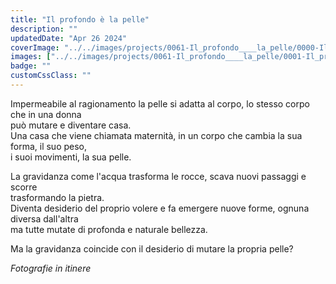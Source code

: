 ```yaml
---
title: "Il profondo è la pelle"
description: ""
updatedDate: "Apr 26 2024"
coverImage: "../../images/projects/0061-Il_profondo____la_pelle/0000-Il_profondo____la_pelle_Corpo_donna_maternita_cambiamento_mutamento_roccia_pietra_mare_acqua_schizzi_intimo_vulva_nascita_sessualita_Olympus_OM1.jpg"
images: ["../../images/projects/0061-Il_profondo____la_pelle/0001-Il_profondo____la_pelle_Corpo_donna_maternita_cambiamento_mutamento_roccia_pietra_mare_acqua_schizzi_intimo_vulva_nascita_sessualita_Olympus_OM1.jpg","../../images/projects/0061-Il_profondo____la_pelle/0002-Il_profondo____la_pelle_Corpo_donna_maternita_cambiamento_mutamento_roccia_pietra_mare_acqua_schizzi_intimo_vulva_nascita_sessualita_Olympus_OM1.jpg","../../images/projects/0061-Il_profondo____la_pelle/0003-Il_profondo____la_pelle_Corpo_donna_maternita_cambiamento_mutamento_roccia_pietra_mare_acqua_schizzi_intimo_vulva_nascita_sessualita_Olympus_OM1.jpg","../../images/projects/0061-Il_profondo____la_pelle/0004-Il_profondo____la_pelle_Corpo_donna_maternita_cambiamento_mutamento_roccia_pietra_mare_acqua_schizzi_intimo_vulva_nascita_sessualita_Olympus_OM1.jpg","../../images/projects/0061-Il_profondo____la_pelle/0005-Il_profondo____la_pelle_Corpo_donna_maternita_cambiamento_mutamento_roccia_pietra_mare_acqua_schizzi_intimo_vulva_nascita_sessualita_Olympus_OM1.jpg","../../images/projects/0061-Il_profondo____la_pelle/0006-Il_profondo____la_pelle_Corpo_donna_maternita_cambiamento_mutamento_roccia_pietra_mare_acqua_schizzi_intimo_vulva_nascita_sessualita_Olympus_OM1.jpg","../../images/projects/0061-Il_profondo____la_pelle/0007-Il_profondo____la_pelle_Corpo_donna_maternita_cambiamento_mutamento_roccia_pietra_mare_acqua_schizzi_intimo_vulva_nascita_sessualita_Olympus_OM1.jpg","../../images/projects/0061-Il_profondo____la_pelle/0008-Il_profondo____la_pelle_Corpo_donna_maternita_cambiamento_mutamento_roccia_pietra_mare_acqua_schizzi_intimo_vulva_nascita_sessualita_Olympus_OM1.jpg","../../images/projects/0061-Il_profondo____la_pelle/0009-Il_profondo____la_pelle_Corpo_donna_maternita_cambiamento_mutamento_roccia_pietra_mare_acqua_schizzi_intimo_vulva_nascita_sessualita_Olympus_OM1.jpg","../../images/projects/0061-Il_profondo____la_pelle/0010-Il_profondo____la_pelle_Corpo_donna_maternita_cambiamento_mutamento_roccia_pietra_mare_acqua_schizzi_intimo_vulva_nascita_sessualita_Olympus_OM1.jpg","../../images/projects/0061-Il_profondo____la_pelle/0011-Il_profondo____la_pelle_Corpo_donna_maternita_cambiamento_mutamento_roccia_pietra_mare_acqua_schizzi_intimo_vulva_nascita_sessualita_Olympus_OM1.jpg","../../images/projects/0061-Il_profondo____la_pelle/0012-Il_profondo____la_pelle_Corpo_donna_maternita_cambiamento_mutamento_roccia_pietra_mare_acqua_schizzi_intimo_vulva_nascita_sessualita_Olympus_OM1.jpg","../../images/projects/0061-Il_profondo____la_pelle/0013-Il_profondo____la_pelle_Corpo_donna_maternita_cambiamento_mutamento_roccia_pietra_mare_acqua_schizzi_intimo_vulva_nascita_sessualita_Olympus_OM1.jpg","../../images/projects/0061-Il_profondo____la_pelle/0014-Il_profondo____la_pelle_Corpo_donna_maternita_cambiamento_mutamento_roccia_pietra_mare_acqua_schizzi_intimo_vulva_nascita_sessualita_Olympus_OM1.jpg","../../images/projects/0061-Il_profondo____la_pelle/0015-Il_profondo____la_pelle_Corpo_donna_maternita_cambiamento_mutamento_roccia_pietra_mare_acqua_schizzi_intimo_vulva_nascita_sessualita_Olympus_OM1.jpg","../../images/projects/0061-Il_profondo____la_pelle/0016-Il_profondo____la_pelle_Corpo_donna_maternita_cambiamento_mutamento_roccia_pietra_mare_acqua_schizzi_intimo_vulva_nascita_sessualita_Olympus_OM1.jpg","../../images/projects/0061-Il_profondo____la_pelle/0017-Il_profondo____la_pelle_Corpo_donna_maternita_cambiamento_mutamento_roccia_pietra_mare_acqua_schizzi_intimo_vulva_nascita_sessualita_Olympus_OM1.jpg","../../images/projects/0061-Il_profondo____la_pelle/0018-Il_profondo____la_pelle_Corpo_donna_maternita_cambiamento_mutamento_roccia_pietra_mare_acqua_schizzi_intimo_vulva_nascita_sessualita_Olympus_OM1.jpg","../../images/projects/0061-Il_profondo____la_pelle/0019-Il_profondo____la_pelle_Corpo_donna_maternita_cambiamento_mutamento_roccia_pietra_mare_acqua_schizzi_intimo_vulva_nascita_sessualita_Olympus_OM1.jpg","../../images/projects/0061-Il_profondo____la_pelle/0020-Il_profondo____la_pelle_Corpo_donna_maternita_cambiamento_mutamento_roccia_pietra_mare_acqua_schizzi_intimo_vulva_nascita_sessualita_Olympus_OM1.jpg","../../images/projects/0061-Il_profondo____la_pelle/0021-Il_profondo____la_pelle_Corpo_donna_maternita_cambiamento_mutamento_roccia_pietra_mare_acqua_schizzi_intimo_vulva_nascita_sessualita_Olympus_OM1.jpg","../../images/projects/0061-Il_profondo____la_pelle/0022-Il_profondo____la_pelle_Corpo_donna_maternita_cambiamento_mutamento_roccia_pietra_mare_acqua_schizzi_intimo_vulva_nascita_sessualita_Olympus_OM1.jpg","../../images/projects/0061-Il_profondo____la_pelle/0023-Il_profondo____la_pelle_Corpo_donna_maternita_cambiamento_mutamento_roccia_pietra_mare_acqua_schizzi_intimo_vulva_nascita_sessualita_Olympus_OM1.jpg","../../images/projects/0061-Il_profondo____la_pelle/0024-Il_profondo____la_pelle_Corpo_donna_maternita_cambiamento_mutamento_roccia_pietra_mare_acqua_schizzi_intimo_vulva_nascita_sessualita_Olympus_OM1.jpg","../../images/projects/0061-Il_profondo____la_pelle/0025-Il_profondo____la_pelle_Corpo_donna_maternita_cambiamento_mutamento_roccia_pietra_mare_acqua_schizzi_intimo_vulva_nascita_sessualita_Olympus_OM1.jpg","../../images/projects/0061-Il_profondo____la_pelle/0026-Il_profondo____la_pelle_Corpo_donna_maternita_cambiamento_mutamento_roccia_pietra_mare_acqua_schizzi_intimo_vulva_nascita_sessualita_Olympus_OM1.jpg","../../images/projects/0061-Il_profondo____la_pelle/0027-Il_profondo____la_pelle_Corpo_donna_maternita_cambiamento_mutamento_roccia_pietra_mare_acqua_schizzi_intimo_vulva_nascita_sessualita_Olympus_OM1.jpg","../../images/projects/0061-Il_profondo____la_pelle/0028-Il_profondo____la_pelle_Corpo_donna_maternita_cambiamento_mutamento_roccia_pietra_mare_acqua_schizzi_intimo_vulva_nascita_sessualita_Olympus_OM1.jpg","../../images/projects/0061-Il_profondo____la_pelle/0029-Il_profondo____la_pelle_Corpo_donna_maternita_cambiamento_mutamento_roccia_pietra_mare_acqua_schizzi_intimo_vulva_nascita_sessualita_Olympus_OM1.jpg","../../images/projects/0061-Il_profondo____la_pelle/0030-Il_profondo____la_pelle_Corpo_donna_maternita_cambiamento_mutamento_roccia_pietra_mare_acqua_schizzi_intimo_vulva_nascita_sessualita_Olympus_OM1.jpg","../../images/projects/0061-Il_profondo____la_pelle/0031-Il_profondo____la_pelle_Corpo_donna_maternita_cambiamento_mutamento_roccia_pietra_mare_acqua_schizzi_intimo_vulva_nascita_sessualita_Olympus_OM1.jpg","../../images/projects/0061-Il_profondo____la_pelle/0032-Il_profondo____la_pelle_Corpo_donna_maternita_cambiamento_mutamento_roccia_pietra_mare_acqua_schizzi_intimo_vulva_nascita_sessualita_Olympus_OM1.jpg"]
badge: ""
customCssClass: ""
---
```


Impermeabile al ragionamento la pelle si adatta al corpo, lo stesso corpo che in una donna  
può mutare e diventare casa.  
Una casa che viene chiamata maternità, in un corpo che cambia la sua forma, il suo peso,  
i suoi movimenti, la sua pelle.

La gravidanza come l'acqua trasforma le rocce, scava nuovi passaggi e scorre  
trasformando la pietra.  
Diventa desiderio del proprio volere e fa emergere nuove forme, ognuna diversa dall'altra  
ma tutte mutate di profonda e naturale bellezza.

Ma la gravidanza coincide con il desiderio di mutare la propria pelle?


*Fotografie in itinere*
